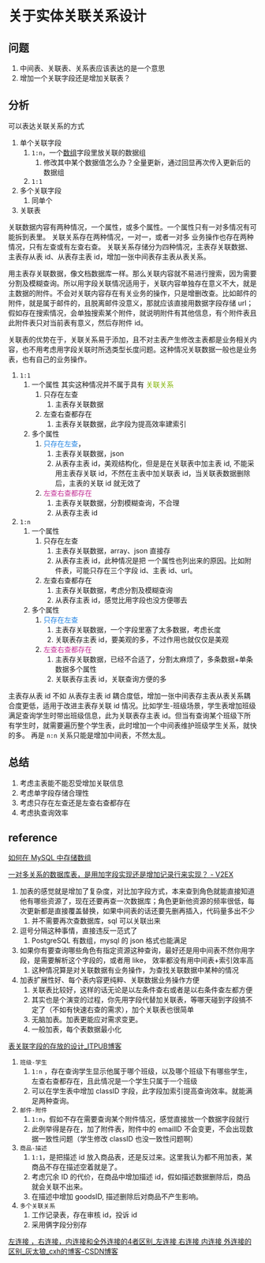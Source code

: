 # 关于实体关联关系设计

## 问题
1. 中间表、关联表、关系表应该表达的是一个意思
2. 增加一个关联字段还是增加关联表？

## 分析

可以表达关联关系的方式
1. 单个关联字段
	1. `1:n`，一个[数组](MySQL数据类型.md#数组)字段里放关联的数据组
		1. 修改其中某个数据值怎么办？全量更新，通过回显再次传入更新后的数据组
	2. `1:1`
2. 多个关联字段
	1. 同单个
3. 关联表

关联数据内容有两种情况，一个属性，或多个属性。一个属性只有一对多情况有可能拆到表里。
关联关系存在两种情况，一对一，或者一对多
业务操作也存在两种情况，只有左查或有左查右查。
关联关系存储分为四种情况，主表存关联数据、主表存从表 id、从表存主表 id，增加一张中间表存主表从表关系。

用主表存关联数据，像文档数据库一样。那么关联内容就不易进行搜索，因为需要分割及模糊查询。所以用字段关联情况适用于，关联内容单独存在意义不大，就是主数据的附件。不会对关联内容存在有关业务的操作，只是增删改查。比如邮件的附件，就是属于邮件的，且脱离邮件没意义，那就应该直接用数据字段存储 url；假如存在搜索情况，会单独搜索某个附件，就说明附件有其他信息，有个附件表且此附件表只对当前表有意义，然后存附件 id。

关联表的优势在于，关联关系易于添加，且不对主表产生修改主表都是业务相关内容，也不用考虑用字段关联时所选类型长度问题。这种情况关联数据一般也是业务表，也有自己的业务操作。


1. `1:1`
	1.  一个属性 其实这种情况并不属于具有 <font color= #81B300 >关联关系</font>
		1. 只存在左查
			1. 主表存关联数据
		2. 左查右查都存在
			1. 主表存关联数据，此字段为提高效率建索引
	2. 多个属性
		1. <font color= #2485E3 >只存在左查</font>，
			1. 主表存关联数据，json
			2. 从表存主表 id，美观结构化，但是是在关联表中加主表 id, 不能采用主表存关联 id，不然在主表中加关联表 id，当关联表数据删除后，主表的关联 id 就无效了
		2.  <font color= #C32E94 >左查右查都存在</font>
			1. 主表存关联数据，分割模糊查询，不合理
			2. 从表存主表 id
2. `1:n`
	1. 一个属性
		1. 只存在左查
			1. 主表存关联数据，array、json 直接存
			2. 从表存主表 id，此种情况是把 一个属性也列出来的原因。比如附件表，可能只存在三个字段 id、主表 id、url。
		2. 左查右查都存在
			1. 主表存关联数据，考虑分割及模糊查询
			2. 从表存主表 id，感觉比用字段也没方便哪去
	2. 多个属性
		1. <font color= #2485E3 >只存在左查</font>
			1. 主表存关联数据，一个字段里塞了太多数据，考虑长度
			2. 关联表存主表 id，要美观的多，不过作用也就仅仅是美观
		2. <font color= #C32E94 >左查右查都存在</font>
			1. 主表存关联数据，已经不合适了，分割太麻烦了，多条数据+单条数据多个属性
			2. 关联表存主表 id，关联查询方便的多

主表存从表 id 不如 从表存主表 id 耦合度低，增加一张中间表存主表从表关系耦合度更低，适用于改进主表存关联 id 情况。比如学生-班级场景，学生表增加班级满足查询学生时带出班级信息，此为关联表存主表 id。但当有查询某个班级下所有学生时，就需要遍历整个学生表，此时增加一个中间表维护班级学生关系，就快的多。
再是 `n:n` 关系只能是增加中间表，不然太乱。


## 总结
1. 考虑主表能不能忍受增加关联信息
2. 考虑单字段存储合理性
3. 考虑只存在左查还是左查右查都存在
4. 考虑执查询效率


## reference
[如何在 MySQL 中存储数组](https://www.delftstack.com/zh/howto/mysql/store-array-in-mysql/)

[一对多关系的数据库表，是用加字段实现还是增加记录行来实现？ - V2EX](https://www.v2ex.com/t/460860)
1. 加表的感觉就是增加了复杂度，对比加字段方式，本来查到角色就能直接知道他有哪些资源了，现在还要再查一次数据库；角色更新他资源的频率很低，每次更新都是直接覆盖替换，如果中间表的话还要先删再插入，代码量多出不少
	1. 并不需要再次查数据库，sql 可以关联出来
2. 逗号分隔这种事情，直接违反一范式了
	1. PostgreSQL 有数组，mysql 的 json 格式也能满足
3. 如果你有要查询哪些角色有指定资源这种查询，最好还是用中间表不然你用字段，是需要解析这个字段的，或者用 like， 效率都没有用中间表+索引效率高
	1. 这种情况算是对关联数据有业务操作，为查找关联数据中某种的情况
4. 加表扩展性好、每个表内容更纯粹、关联数据业务操作方便
	1. 关联表比较好，这样的话无论是以左条件查右或者是以右条件查左都方便
	2. 其实也是个演变的过程，你先用字段代替加关联表，等哪天碰到字段搞不定了（不如有快速右查的需求），加个关联表也很简单
	3. 无脑加表。加表更能应对需求变更。
	4.  一般加表，每个表数据最小化

[表关联字段的存放的设计_ITPUB博客](http://blog.itpub.net/617982/viewspace-2136637/)
1. `班级-学生` 
	1.  `1:n` ，存在查询学生显示他属于哪个班级，以及哪个班级下有哪些学生，左查右查都存在，且此情况是一个学生只属于一个班级
	2. 可以在学生表中增加 classID 字段，此字段加索引提高查询效率。就能满足两种查询。
2. `邮件-附件`
	1. `1:n`，假如不存在需要查询某个附件情况，感觉直接放一个数据字段就行
	2. 此例举得是存在，加了附件表，附件中的 emailID 不会变更，不会出现数据一致性问题（学生修改 classID 也没一致性问题啊）
3. `商品-描述`
	1. `1:1`，是把描述 id 放入商品表，还是反过来。这里我认为都不用加表，某商品不存在描述空着就是了。
	2. 考虑冗余 ID 的代价，在商品中增加描述 id，假如描述数据删除后，商品就会关联不出来。
	3. 在描述中增加 goodsID, 描述删除后对商品不产生影响。
4. `多个关联关系`
	1. 工作记录表，存在审核 id，投诉 id
	2. 采用俩字段分别存


[左连接 ，右连接，内连接和全外连接的4者区别\_左连接 右连接 内连接 外连接的区别\_灰太狼\_cxh的博客-CSDN博客](https://blog.csdn.net/weixin_39220472/article/details/81193617)

